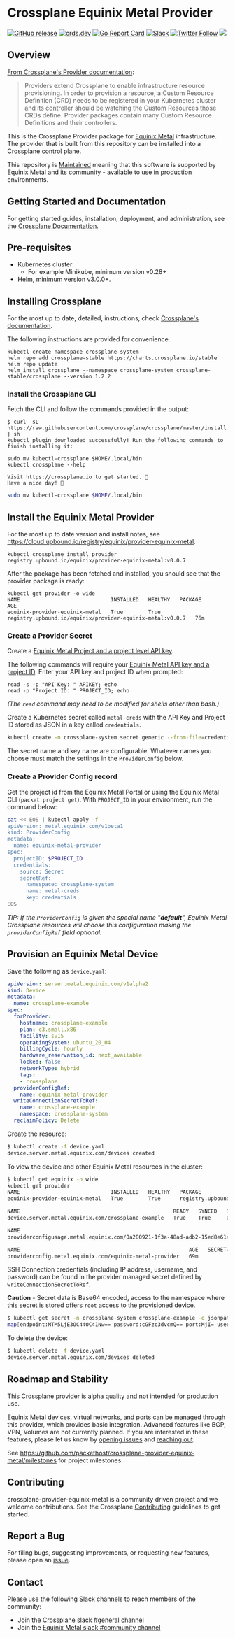 # Crossplane Equinix Metal Provider

[![GitHub release](https://img.shields.io/github/release/packethost/crossplane-provider-equinix-metal/all.svg?style=flat-square)](https://github.com/packethost/crossplane-provider-equinix-metal/releases)
[![crds.dev](https://img.shields.io/badge/Docs-crds.dev-blue)](https://doc.crds.dev/github.com/packethost/crossplane-provider-equinix-metal)
[![Go Report Card](https://goreportcard.com/badge/github.com/packethost/crossplane-provider-equinix-metal)](https://goreportcard.com/report/github.com/packethost/crossplane-provider-equinix-metal)
[![Slack](https://slack.equinixmetal.com/badge.svg)](https://slack.equinixmetal.com)
[![Twitter Follow](https://img.shields.io/twitter/follow/packethost.svg?style=social&label=Follow)](https://twitter.com/intent/follow?screen_name=equinixmetal)
![](https://img.shields.io/badge/Stability-Maintained-green.svg)

## Overview

[From Crossplane's Provider documentation](https://crossplane.io/docs/v1.2/concepts/providers.html):

> Providers extend Crossplane to enable infrastructure resource provisioning. In order to provision a resource, a Custom Resource Definition (CRD) needs to be registered in your Kubernetes cluster and its controller should be watching the Custom Resources those CRDs define. Provider packages contain many Custom Resource Definitions and their controllers.

This is the Crossplane Provider package for [Equinix Metal](https://metal.equinix.com)
infrastructure. The provider that is built from this repository can be installed
into a Crossplane control plane.

This repository is [Maintained](https://github.com/packethost/standards/blob/master/maintained-statement.md) meaning that this software is supported by Equinix Metal and its community - available to use in production environments.

## Getting Started and Documentation

For getting started guides, installation, deployment, and administration, see the [Crossplane Documentation](https://crossplane.io/docs/latest).

## Pre-requisites

* Kubernetes cluster
  * For example Minikube, minimum version v0.28+
* Helm, minimum version v3.0.0+.

## Installing Crossplane

For the most up to date, detailed, instructions, check [Crossplane's documentation](https://crossplane.io/docs/v1.2/getting-started/install-configure.html#install-crossplane).

The following instructions are provided for convenience.

```console
kubectl create namespace crossplane-system
helm repo add crossplane-stable https://charts.crossplane.io/stable
helm repo update
helm install crossplane --namespace crossplane-system crossplane-stable/crossplane --version 1.2.2
```

### Install the Crossplane CLI

Fetch the CLI and follow the commands provided in the output:

```console
$ curl -sL https://raw.githubusercontent.com/crossplane/crossplane/master/install.sh | sh
kubectl plugin downloaded successfully! Run the following commands to finish installing it:

sudo mv kubectl-crossplane $HOME/.local/bin
kubectl crossplane --help

Visit https://crossplane.io to get started. 🚀
Have a nice day! 👋
```

```sh
sudo mv kubectl-crossplane $HOME/.local/bin
```

## Install the Equinix Metal Provider

For the most up to date version and install notes, see <https://cloud.upbound.io/registry/equinix/provider-equinix-metal>.

```console
kubectl crossplane install provider registry.upbound.io/equinix/provider-equinix-metal:v0.0.7
```

After the package has been fetched and installed, you should see that the provider package is ready:

```console
kubectl get provider -o wide
NAME                             INSTALLED   HEALTHY   PACKAGE                                                     AGE
equinix-provider-equinix-metal   True        True      registry.upbound.io/equinix/provider-equinix-metal:v0.0.7   76m
```

### Create a Provider Secret

Create a [Equinix Metal Project and a project level API key](https://metal.equinix.com/developers/docs/).

The following commands will require your [Equinix Metal API key and a project ID](https://metal.equinix.com/developers/docs/). Enter your API key and project ID when prompted:

```console
read -s -p "API Key: " APIKEY; echo
read -p "Project ID: " PROJECT_ID; echo
```

_(The `read` command may need to be modified for shells other than bash.)_

Create a Kubernetes secret called `metal-creds` with the API Key and Project ID stored as JSON in a key called `credentials`.

```bash
kubectl create -n crossplane-system secret generic --from-file=credentials=<(echo '{"apiKey":"'$APIKEY'", "projectID":"'$PROJECT_ID'"}') metal-creds
```


The secret name and key name are configurable. Whatever names you choose must match the settings in the `ProviderConfig` below.

### Create a Provider Config record

Get the project id from the Equinix Metal Portal or using the Equinix Metal CLI (`packet project get`). With `PROJECT_ID` in your environment, run the command below:

```bash
cat << EOS | kubectl apply -f -
apiVersion: metal.equinix.com/v1beta1
kind: ProviderConfig
metadata:
  name: equinix-metal-provider
spec:
  projectID: $PROJECT_ID
  credentials:
    source: Secret
    secretRef:
      namespace: crossplane-system
      name: metal-creds
      key: credentials
EOS
```

_TIP: If the `ProviderConfig` is given the special name "**default**", Equinix Metal Crossplane resources will choose this configuration making the `providerConfigRef` field optional._

## Provision an Equinix Metal Device

Save the following as `device.yaml`:

```yaml
apiVersion: server.metal.equinix.com/v1alpha2
kind: Device
metadata:
  name: crossplane-example
spec:
  forProvider:
    hostname: crossplane-example
    plan: c3.small.x86
    facility: sv15
    operatingSystem: ubuntu_20_04
    billingCycle: hourly
    hardware_reservation_id: next_available
    locked: false
    networkType: hybrid
    tags:
    - crossplane
  providerConfigRef:
    name: equinix-metal-provider
  writeConnectionSecretToRef:
    name: crossplane-example
    namespace: crossplane-system
  reclaimPolicy: Delete
```

Create the resource:

```sh
$ kubectl create -f device.yaml
device.server.metal.equinix.com/devices created
```

To view the device and other Equinix Metal resources in the cluster:

```bash
$ kubectl get equinix -o wide
kubectl get provider
NAME                             INSTALLED   HEALTHY   PACKAGE                                                     AGE
equinix-provider-equinix-metal   True        True      registry.upbound.io/equinix/provider-equinix-metal:v0.0.7   73m

NAME                                                 READY   SYNCED   STATE    ID                                     HOSTNAME             FACILITY   IPV4             RECLAIM-POLICY   AGE
device.server.metal.equinix.com/crossplane-example   True    True     active   d81d643a-998f-4203-a667-7f9378481b1d   crossplane-example   sv15       139.178.68.111                    53m

NAME                                                                         AGE   CONFIG-NAME              RESOURCE-KIND    RESOURCE-NAME
providerconfigusage.metal.equinix.com/0a280921-1f3a-48ad-adb2-15ed8e6146f1   53m   equinix-metal-provider   Device           crossplane-example

NAME                                                      AGE   SECRET-NAME
providerconfig.metal.equinix.com/equinix-metal-provider   69m   
```

SSH Connection credentials (including IP address, username, and password) can be found in the provider managed secret defined by `writeConnectionSecretToRef`.

**Caution** - Secret data is Base64 encoded, access to the namespace where this secret is stored offers `root` access to the provisioned device.

```bash
$ kubectl get secret -n crossplane-system crossplane-example -o jsonpath='{.data}'; echo
map[endpoint:MTM5LjE3OC44OC41Nw== password:cGFzc3dvcmQ== port:MjI= username:cm9vdA==]
```

To delete the device:

```bash
$ kubectl delete -f device.yaml
device.server.metal.equinix.com/devices deleted
```

## Roadmap and Stability

This Crossplane provider is alpha quality and not intended for production use.

Equinix Metal devices, virtual networks, and ports can be managed through this provider, which provides basic integration.  Advanced features like BGP, VPN, Volumes are not currently planned. If you are interested in these features, please let us know by [opening issues](#report-a-bug) and [reaching out](#contact).

See <https://github.com/packethost/crossplane-provider-equinix-metal/milestones> for project milestones.

## Contributing

crossplane-provider-equinix-metal is a community driven project and we welcome contributions. See the Crossplane [Contributing](https://github.com/crossplane/crossplane/blob/master/CONTRIBUTING.md) guidelines to get started.

<!-- TODO(displague) Equinix Metal specific contribution pointers -->

## Report a Bug

For filing bugs, suggesting improvements, or requesting new features, please open an [issue](https://github.com/packethost/crossplane-provider-equinix-metal/issues).

## Contact

Please use the following Slack channels to reach members of the community:

* Join the [Crossplane slack #general channel](https://slack.crossplane.io/)
* Join the [Equinix Metal slack #community channel](https://slack.equinixmetal.com/)
